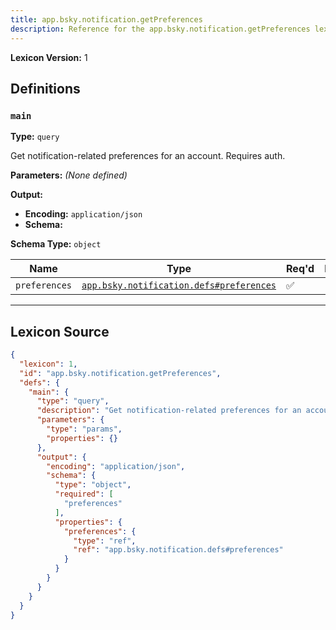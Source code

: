 ```yaml
---
title: app.bsky.notification.getPreferences
description: Reference for the app.bsky.notification.getPreferences lexicon
---
```

**Lexicon Version:** 1

## Definitions

<a name="main"></a>
### `main`

**Type:** `query`

Get notification-related preferences for an account. Requires auth.

**Parameters:** _(None defined)_

**Output:**

- **Encoding:** `application/json`
- **Schema:**

**Schema Type:** `object`

| Name | Type | Req'd  | Description | Constraints |
|------|------|----------|-------------|-------------|
| `preferences` | [`app.bsky.notification.defs#preferences`](lexicons/app/bsky/notification/defs#preferences) | ✅  |  |  |

---

## Lexicon Source
```json
{
  "lexicon": 1,
  "id": "app.bsky.notification.getPreferences",
  "defs": {
    "main": {
      "type": "query",
      "description": "Get notification-related preferences for an account. Requires auth.",
      "parameters": {
        "type": "params",
        "properties": {}
      },
      "output": {
        "encoding": "application/json",
        "schema": {
          "type": "object",
          "required": [
            "preferences"
          ],
          "properties": {
            "preferences": {
              "type": "ref",
              "ref": "app.bsky.notification.defs#preferences"
            }
          }
        }
      }
    }
  }
}
```
